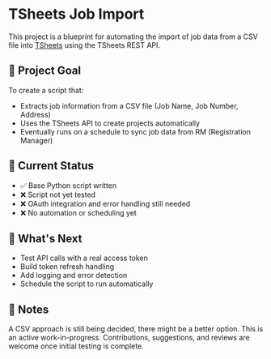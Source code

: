 # TSheets Job Import

This project is a blueprint for automating the import of job data from a CSV file into [TSheets](https://www.tsheets.com/) using the TSheets REST API.

## 🔧 Project Goal

To create a script that:
- Extracts job information from a CSV file (Job Name, Job Number, Address)
- Uses the TSheets API to create projects automatically
- Eventually runs on a schedule to sync job data from RM (Registration Manager)

## 📌 Current Status

- ✅ Base Python script written
- ❌ Script not yet tested
- ❌ OAuth integration and error handling still needed
- ❌ No automation or scheduling yet

## 🚀 What's Next

- Test API calls with a real access token
- Build token refresh handling
- Add logging and error detection
- Schedule the script to run automatically

## 📝 Notes
A CSV approach is still being decided, there might be a better option.
This is an active work-in-progress. Contributions, suggestions, and reviews are welcome once initial testing is complete.
